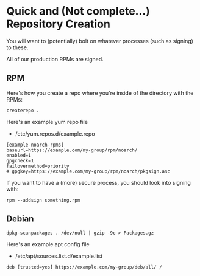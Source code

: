 # Quick and (Not complete...) Repository Creation

You will want to (potentially) bolt on whatever processes
(such as signing) to these.

All of our production RPMs are signed.

## RPM

Here's how you create a repo where you're inside of the
directory with the RPMs:
```
createrepo .
```

Here's an example yum repo file

* /etc/yum.repos.d/example.repo

```
[example-noarch-rpms]
baseurl=https://example.com/my-group/rpm/noarch/
enabled=1
gpgcheck=1
failovermethod=priority
# gpgkey=https://example.com/my-group/rpm/noarch/pkgsign.asc
```

If you want to have a (more) secure process, you should look into
signing with:

```
rpm --addsign something.rpm
```

## Debian

```
dpkg-scanpackages . /dev/null | gzip -9c > Packages.gz
```

Here's an example apt config file
* /etc/apt/sources.list.d/example.list

```
deb [trusted=yes] https://example.com/my-group/deb/all/ /
```

